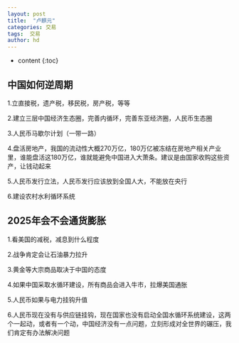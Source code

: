 ```yaml
---
layout: post
title:  "卢麒元"
categories: 交易
tags:  交易
author: hd
---
```


* content
{:toc}

## 中国如何逆周期

1.立直接税，遗产税，移民税，房产税，等等

2.建立三层中国经济生态圈，完善内循环，完善东亚经济圈，人民币生态圈

3.人民币马歇尔计划（一带一路）

4.盘活房地产，我国的流动性大概270万亿，180万亿被冻结在房地产相关产业里，谁能盘活这180万亿，谁就能避免中国进入大萧条。建议是由国家收购这些资产，让钱动起来

5.人民币发行立法，人民币发行应该放到全国人大，不能放在央行

6.建设农村水利循环系统

## 2025年会不会通货膨胀

1.看美国的减税，减息到什么程度

2.战争肯定会让石油暴力拉升

3.黄金等大宗商品取决于中国的态度

4.如果中国采取水循环建设，所有商品会进入牛市，拉爆美国通胀

5.人民币如果与电力挂钩升值

6.人民币现在没有与供应链挂钩，现在国家也没有启动全国水循环系统建设，这两个一起动，或者有一个动，中国经济没有一点问题，立刻形成对全世界的碾压，我们肯定有办法解决问题
